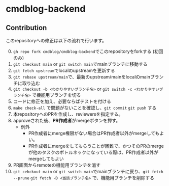 # cmdblog-backend

## Contribution

このrepositoryへの修正は以下の流れで行います。

0. `gh repo fork cmdblog/cmdblog-backend`でこのrepositoryをforkする (初回のみ)
1. `git checkout main` or `git switch main`でmainブランチに移動する
2. `git fetch upstream`でlocalのupstreamを更新する
3. `git rebase upstream/main`で、最新のupstream/mainをlocalのmainブランチに取り込む
4. `git checkout -b <わかりやすいブランチ名>` or `git switch -c <わかりやすいブランチ名>` で機能用ブランチを切る
5. コードに修正を加え、必要ならばテストを付ける
6. `make check-all` で問題がないことを確認し、`git commit` `git push` する
7. 本repositoryへのPRを作成し、reviewersを指定する。
8. approveされた後、**PR作成者**がmergeボタンを押す。
    - 例外
        - PR作成者にmerge権限がない場合はPR作成者以外がmergeしてもよい。
        - PR作成者にmergeをしてもらうことが困難で、かつそのPRのmergeが他のタスクのボトルネックになっている際は、PR作成者以外がmergeしてもよい
9. PR画面からremoteの機能用ブランチを消す
10. `git cehckout main` or `git switch main`でmainブランチに戻り、`git fetch --prune` `git fetch -D <当該ブランチ名>` で、機能用ブランチを削除する

